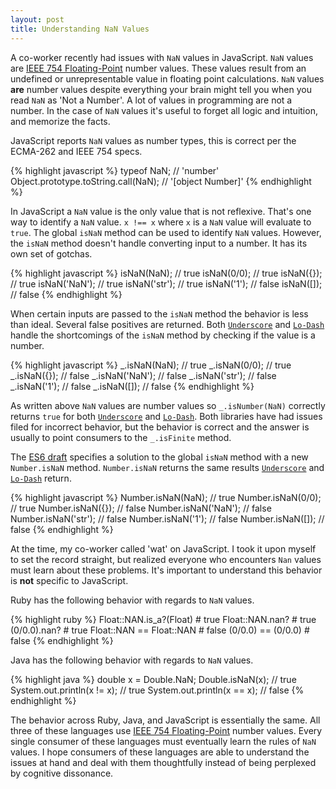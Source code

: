 ```yaml
---
layout: post
title: Understanding NaN Values
---
```


A co-worker recently had issues with `NaN` values in JavaScript. `NaN` values are [IEEE 754 Floating-Point](http://en.wikipedia.org/wiki/IEEE_floating_point) number values. These values result from an undefined or unrepresentable value in floating point calculations. `NaN` values **are** number values despite everything your brain might tell you when you read `NaN` as 'Not a Number'. A lot of values in programming are not a number. In the case of `NaN` values it's useful to forget all logic and intuition, and memorize the facts.

JavaScript reports `NaN` values as number types, this is correct per the ECMA-262 and IEEE 754 specs.

{% highlight javascript %}
typeof NaN; // 'number'
Object.prototype.toString.call(NaN); // '[object Number]'
{% endhighlight %}

In JavaScript a `NaN` value is the only value that is not reflexive. That's one way to identify a `NaN` value. `x !== x` where `x` is a `NaN` value will evaluate to `true`. The global `isNaN` method can be used to identify `NaN` values. However, the `isNaN` method doesn't handle converting input to a number. It has its own set of gotchas.

{% highlight javascript %}
isNaN(NaN);   // true
isNaN(0/0);   // true
isNaN({});    // true
isNaN('NaN'); // true
isNaN('str'); // true
isNaN('1');   // false
isNaN([]);    // false
{% endhighlight %}

When certain inputs are passed to the `isNaN` method the behavior is less than ideal. Several false positives are returned. Both [`Underscore`](http://underscorejs.org/) and [`Lo-Dash`](https://lodash.com/) handle the shortcomings of the `isNaN` method by checking if the value is a number.

{% highlight javascript %}
_.isNaN(NaN);   // true
_.isNaN(0/0);   // true
_.isNaN({});    // false
_.isNaN('NaN'); // false
_.isNaN('str'); // false
_.isNaN('1');   // false
_.isNaN([]);    // false
{% endhighlight %}

As written above `NaN` values are number values so `_.isNumber(NaN)` correctly returns `true` for both [`Underscore`](http://underscorejs.org/) and [`Lo-Dash`](https://lodash.com/). Both libraries have had issues filed for incorrect behavior, but the behavior is correct and the answer is usually to point consumers to the `_.isFinite` method.

The [ES6 draft](https://people.mozilla.org/~jorendorff/es6-draft.html) specifies a solution to the global `isNaN` method with a new `Number.isNaN` method. `Number.isNaN` returns the same results [`Underscore`](http://underscorejs.org/) and [`Lo-Dash`](https://lodash.com/) return.

{% highlight javascript %}
Number.isNaN(NaN);   // true
Number.isNaN(0/0);   // true
Number.isNaN({});    // false
Number.isNaN('NaN'); // false
Number.isNaN('str'); // false
Number.isNaN('1');   // false
Number.isNaN([]);    // false
{% endhighlight %}

At the time, my co-worker called 'wat' on JavaScript. I took it upon myself to set the record straight, but realized everyone who encounters `Nan` values must learn about these problems. It's important to understand this behavior is **not** specific to JavaScript.

Ruby has the following behavior with regards to `NaN` values.

{% highlight ruby %}
Float::NAN.is_a?(Float)  # true
Float::NAN.nan?          # true
(0/0.0).nan?             # true
Float::NAN == Float::NAN # false
(0/0.0) == (0/0.0)       # false
{% endhighlight %}

Java has the following behavior with regards to `NaN` values.

{% highlight java %}
double x = Double.NaN;
Double.isNaN(x);            // true
System.out.println(x != x); // true
System.out.println(x == x); // false
{% endhighlight %}

The behavior across Ruby, Java, and JavaScript is essentially the same. All three of these languages use [IEEE 754 Floating-Point](http://en.wikipedia.org/wiki/IEEE_floating_point) number values. Every single consumer of these languages must eventually learn the rules of `NaN` values. I hope consumers of these languages are able to understand the issues at hand and deal with them thoughtfully instead of being perplexed by cognitive dissonance.
